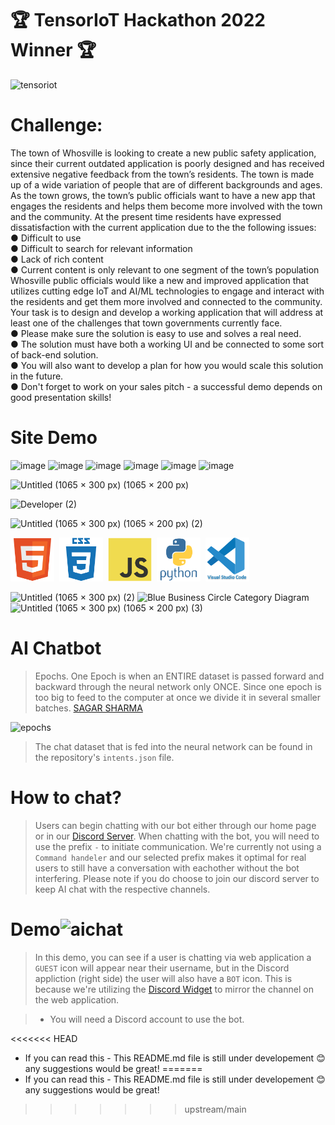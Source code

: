 # 🏆 TensorIoT Hackathon 2022 Winner 🏆
![tensoriot](https://user-images.githubusercontent.com/92131037/179382667-fc03ebc5-e92b-4172-89c4-e92b1e567407.png)


# Challenge: 

The town of Whosville is looking to create a new public safety application, since their current outdated application is poorly designed and has received extensive negative feedback from the town’s residents. The town is made up of a wide variation of people that are of different backgrounds and ages. As the town grows, the town’s public officials want to have a new app that engages the residents and helps them become more involved with the town and the community. At the present time residents have expressed dissatisfaction with the current application due to the the following issues:<br>
  ● Difficult to use<br>
  ● Difficult to search for relevant information<br>
  ● Lack of rich content<br>
  ● Current content is only relevant to one segment of the town’s population<br>
Whosville public officials would like a new and improved application that utilizes cutting
edge IoT and AI/ML technologies to engage and interact with the residents and get
them more involved and connected to the community. Your task is to design and
develop a working application that will address at least one of the challenges that town
governments currently face.<br>
  ● Please make sure the solution is easy to use and solves a real need.<br>
  ● The solution must have both a working UI and be connected to some sort of
  back-end solution.<br>
  ● You will also want to develop a plan for how you would scale this solution in the
  future.<br>
  ● Don't forget to work on your sales pitch - a successful demo depends on good
  presentation skills!<br>
 
 # Site Demo
 
 ![image](https://user-images.githubusercontent.com/92131037/179385697-7324be3c-7a1a-4e4a-a4b4-c075ec90a3b4.png)
![image](https://user-images.githubusercontent.com/92131037/179385756-129ed320-db47-4586-aeb9-aafb6f111661.png)
![image](https://user-images.githubusercontent.com/92131037/179385777-ecee395e-1ef7-4173-b986-dcff1517cfb5.png)
![image](https://user-images.githubusercontent.com/92131037/179385797-423232fd-664b-4baf-873b-13b8a80c9bce.png)
![image](https://user-images.githubusercontent.com/92131037/179385826-83a31772-94bf-4aa3-8534-b0239f110a86.png)
![image](https://user-images.githubusercontent.com/92131037/179385836-0f4b3a47-3a6b-40b3-86c3-f913f85b2361.png)



![Untitled (1065 × 300 px) (1065 × 200 px)](https://user-images.githubusercontent.com/92131037/179385339-7344db26-45cf-4725-bfd6-850a0119a7ab.png)


![Developer (2)](https://user-images.githubusercontent.com/92131037/179384885-e3f366c6-78d2-480f-8343-25850265a653.png)

![Untitled (1065 × 300 px) (1065 × 200 px) (2)](https://user-images.githubusercontent.com/92131037/179385511-74bfc8fd-b7a3-4d39-939f-8da17a4630a2.png)


  <img src="https://github.com/devicons/devicon/blob/master/icons/html5/html5-original.svg" title="HTML5" alt="HTML" width="70" height="70"/>&nbsp;
  <img src="https://github.com/devicons/devicon/blob/master/icons/css3/css3-plain-wordmark.svg"  title="CSS3" alt="CSS" width="70" height="70"/>&nbsp;
  <img src="https://github.com/devicons/devicon/blob/master/icons/javascript/javascript-original.svg" title="JavaScript" alt="JavaScript" width="70" height="70"/>&nbsp;
  <img src="https://github.com/devicons/devicon/blob/master/icons/python/python-original-wordmark.svg" title="Python"  alt="Python" width="70" height="70"/>&nbsp;
  <img src="https://github.com/devicons/devicon/blob/master/icons/vscode/vscode-original-wordmark.svg" title="VSCode" alt="VSCode" width="70" height="70"/>&nbsp;

![Untitled (1065 × 300 px) (2)](https://user-images.githubusercontent.com/92131037/179386124-3cb1bf2a-e11b-4ad6-959c-c3f8b3b2f8ee.png)
![Blue Business Circle Category Diagram](https://user-images.githubusercontent.com/92131037/179386776-f9733f8a-d9d5-44f4-8864-e74d58740bdc.png)
![Untitled (1065 × 300 px) (1065 × 200 px) (3)](https://user-images.githubusercontent.com/92131037/179386962-2581fd19-a285-49ec-bd9c-2b368f4b2468.png)
# AI Chatbot
> Epochs. One Epoch is when an ENTIRE dataset is passed forward and backward through the neural network only ONCE. Since one epoch is too big to feed to the computer at once we divide it in several smaller batches. [SAGAR SHARMA](https://towardsdatascience.com/epoch-vs-iterations-vs-batch-size-4dfb9c7ce9c9#:~:text=the%20data%20given.-,Epochs,it%20in%20several%20smaller%20batches.)

![epochs](https://user-images.githubusercontent.com/92131037/179387495-76e8eba0-f1f3-44a9-908d-91fad4aef9e5.gif)

> The chat dataset that is fed into the neural network can be found in the repository's `intents.json` file.

# How to chat?

> Users can begin chatting with our bot either through our home page or in our [Discord Server](https://discord.gg/pMU8hVptH3). When chatting with the bot, you will need to use the prefix ` - ` to initiate communication. We're currently not using a `Command handeler` and our selected prefix makes it optimal for real users to still have a conversation with eachother without the bot interfering. Please note if you do choose to join our discord server to keep AI chat with the respective channels.

# Demo![aichat](https://user-images.githubusercontent.com/92131037/179388942-4c3b1773-3c05-4752-a493-be236473cd3e.gif)

> In this demo, you can see if a user is chatting via web application a `GUEST` icon will appear near their username, but in the Discord appliction (right side) the user will also have a `BOT` icon. This is because we're utilizing the [Discord Widget](https://discord.com/blog/add-the-discord-widget-to-your-site#:~:text=You%20can%20get%20the%20widget,to%20see%20in%20the%20widget.) to mirror the channel on the web application. 

> - You will need a Discord account to use the bot.

<<<<<<< HEAD
- If you can read this - This README.md file is still under developement 😊 any suggestions would be great! 
=======
- If you can read this - This README.md file is still under developement 😊 any suggestions would be great! 
>>>>>>> upstream/main

